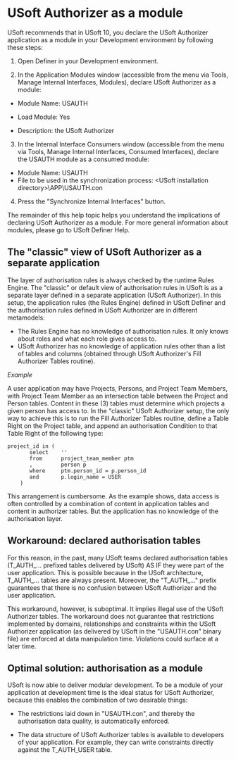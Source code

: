 # USoft Authorizer as a module

USoft recommends that in USoft 10, you declare the USoft Authorizer application as a module in your Development environment by following these steps:

1. Open Definer in your Development environment.

2. In the Application Modules window (accessible from the menu via Tools, Manage Internal Interfaces, Modules), declare USoft Authorizer as a module:

- Module Name: USAUTH

- Load Module: Yes
- Description: the USoft Authorizer

3. In the Internal Interface Consumers window (accessible from the menu via Tools, Manage Internal Interfaces, Consumed Interfaces), declare the USAUTH module as a consumed module:

- Module Name: USAUTH
- File to be used in the synchronization process: \<USoft installation directory>\\APP\\USAUTH.con

4. Press the "Synchronize Internal Interfaces" button.

The remainder of this help topic helps you understand the implications of declaring USoft Authorizer as a module. For more general information about modules, please go to USoft Definer Help.

## The "classic" view of USoft Authorizer as a separate application

The layer of authorisation rules is always checked by the runtime Rules Engine. The "classic" or default view of authorisation rules in USoft is as a separate layer defined in a separate application (USoft Authorizer). In this setup, the application rules (the Rules Engine) defined in USoft Definer and the authorisation rules defined in USoft Authorizer are in different metamodels:

- The Rules Engine has no knowledge of authorisation rules. It only knows about roles and what each role gives access to.
- USoft Authorizer has no knowledge of application rules other than a list of tables and columns (obtained through USoft Authorizer's Fill Authorizer Tables routine).

*Example*

A user application may have Projects, Persons, and Project Team Members, with Project Team Member as an intersection table between the Project and Person tables. Content in these (3) tables must determine which projects a given person has access to. In the "classic" USoft Authorizer setup, the only way to achieve this is to run the Fill Authorizer Tables routine, define a Table Right on the Project table, and append an authorisation Condition to that Table Right of the following type:

```
project_id in (
	   select    ''
	   from      project_team_member ptm
	   ,         person p
	   where     ptm.person_id = p.person_id
	   and       p.login_name = USER
	)

```

This arrangement is cumbersome. As the example shows, data access is often controlled by a combination of content in application tables and content in authorizer tables. But the application has no knowledge of the authorisation layer.

## Workaround: declared authorisation tables

For this reason, in the past, many USoft teams declared authorisation tables (T_AUTH_... prefixed tables delivered by USoft) AS IF they were part of the user application. This is possible because in the USoft architecture, T_AUTH_... tables are always present. Moreover, the "T_AUTH_..." prefix guarantees that there is no confusion between USoft Authorizer and the user application.

This workaround, however, is suboptimal. It implies illegal use of the USoft Authorizer tables. The workaround does not guarantee that restrictions implemented by domains, relationships and constraints within the USoft Authorizer application (as delivered by USoft in the "USAUTH.con" binary file) are enforced at data manipulation time. Violations could surface at a later time.

## Optimal solution: authorisation as a module

USoft is now able to deliver modular development. To be a module of your application at development time is the ideal status for USoft Authorizer, because this enables the combination of two desirable things:

- The restrictions laid down in "USAUTH.con", and thereby the authorisation data quality, is automatically enforced.

- The data structure of USoft Authorizer tables is available to developers of your application. For example, they can write constraints directly against the T_AUTH_USER table.